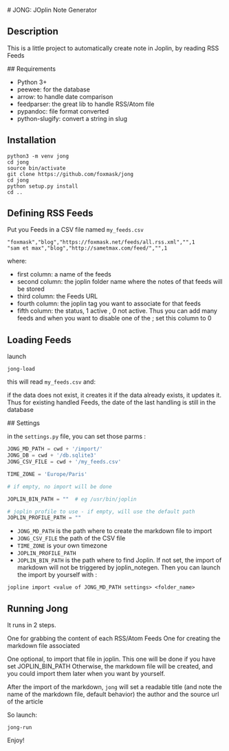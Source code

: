 # JONG: JOplin Note Generator

## Description

This is a little project to automatically create note in Joplin, by reading RSS Feeds

## Requirements

* Python 3+
* peewee: for the database
* arrow: to handle date comparison
* feedparser: the great lib to handle RSS/Atom file
* pypandoc: file format converted
* python-slugify: convert a string in slug

## Installation

```
python3 -m venv jong
cd jong
source bin/activate
git clone https://github.com/foxmask/jong
cd jong
python setup.py install
cd ..
```

## Defining RSS Feeds

Put you Feeds in a CSV file named `my_feeds.csv`

```csv
"foxmask","blog","https://foxmask.net/feeds/all.rss.xml","",1
"sam et max","blog","http://sametmax.com/feed/","",1
``` 
where:

* first column: a name of the feeds
* second column: the joplin folder name where the notes of that feeds will be stored
* third column: the Feeds URL
* fourth column: the joplin tag you want to associate for that feeds
* fifth column: the status, 1 active , 0 not active. Thus you can add many feeds and when you want to disable one of the ; set this column to 0

## Loading Feeds

launch

```
jong-load
```

this will read `my_feeds.csv` and:

if the data does not exist, it creates it
if the data already exists, it updates it. Thus for existing handled Feeds, the date of the last handling is still in the database 

## Settings 

in the `settings.py` file, you can set those parms :

```python  
JONG_MD_PATH = cwd + '/import/'
JONG_DB = cwd + '/db.sqlite3'
JONG_CSV_FILE = cwd + '/my_feeds.csv'

TIME_ZONE = 'Europe/Paris'

# if empty, no import will be done

JOPLIN_BIN_PATH = ""  # eg /usr/bin/joplin

# joplin profile to use - if empty, will use the default path
JOPLIN_PROFILE_PATH = ""
```

* `JONG_MD_PATH` is the path where to create the markdown file to import
* `JONG_CSV_FILE` the path of the CSV file
* `TIME_ZONE` is your own timezone
* `JOPLIN_PROFILE_PATH` 
* `JOPLIN_BIN_PATH` is the path where to find Joplin. If not set, the import of markdown will not be triggered by joplin_notegen.
Then you can launch the import by yourself with :

```
jopline import <value of JONG_MD_PATH settings> <folder_name>  
```

## Running Jong

It runs in 2 steps.

One for grabbing the content of each RSS/Atom Feeds
One for creating the markdown file associated 

One optional, to import that file in joplin. This one will be done if you have set JOPLIN_BIN_PATH
Otherwise, the markdown file will be created, and you could import them later when you want by yourself. 

After the import of the markdown, `jong` will set a readable title (and note the name of the markdown file, 
default behavior) the author and the source url of the article

So launch:
```
jong-run
``` 

Enjoy!